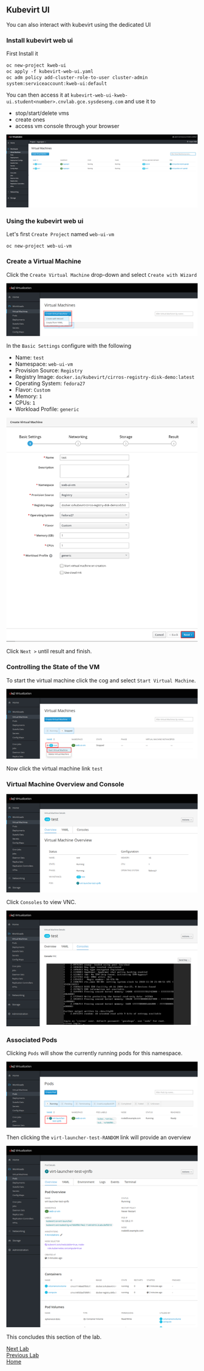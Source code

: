 ## Kubevirt UI

You can also interact with kubevirt using the dedicated UI

### Install kubevirt web ui
First Install it

```
oc new-project kweb-ui
oc apply -f kubevirt-web-ui.yaml
oc adm policy add-cluster-role-to-user cluster-admin system:serviceaccount:kweb-ui:default
```

You can then access it at `kubevirt-web-ui-kweb-ui.student<number>.cnvlab.gce.sysdeseng.com` and use it to 

- stop/start/delete vms
- create ones
- access vm console through your browser

![kubevirt-ui](images/ui.png)


### Using the kubevirt web ui 

Let's first `Create Project` named `web-ui-vm`

```
oc new-project web-ui-vm
```


### Create a Virtual Machine

Click the `Create Virtual Machine` drop-down and select `Create with Wizard`

![create virtual machine wizard](images/new_vm_wizard.png)


In the `Basic Settings` configure with the following

- Name: `test`
- Namespace: `web-ui-vm`
- Provision Source: `Registry`
- Registry Image: `docker.io/kubevirt/cirros-registry-disk-demo:latest`
- Operating System: `fedora27`
- Flavor: `Custom`
- Memory: `1`
- CPUs: `1`
- Workload Profile: `generic`

![create virtual machine wizard](images/basic_settings.png)

Click `Next >` until result and finish.

### Controlling the State of the VM

To start the virtual machine click the cog and select `Start Virtual Machine`.

![start vm](images/start_vm.png)


Now click the virtual machine link `test`

### Virtual Machine Overview and Console

![overview](images/overview.png)

Click `Consoles` to view VNC.

![overview](images/vm_console.png)

### Associated Pods

Clicking `Pods` will show the currently running pods for this namespace.

![pods](images/pods.png)

Then clicking the `virt-launcher-test-RANDOM` link will provide an overview

![pods](images/pod_overview.png)

This concludes this section of the lab.

[Next Lab](../lab10/lab10.md)\
[Previous Lab](../lab8/lab8.md)\
[Home](../../README.md)
